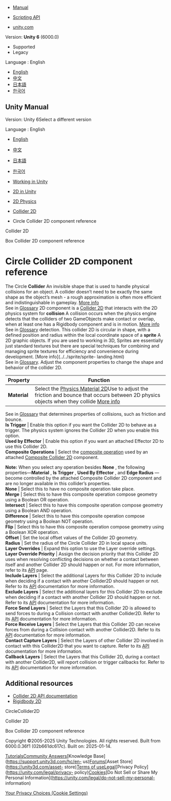 [](https://docs.unity3d.com)

  * [Manual](../Manual/index.html)
  * [Scripting API](../ScriptReference/index.html)

  * [unity.com](https://unity.com/)

Version: **Unity 6** (6000.0)

  * Supported
  * Legacy

Language : English

  * [English](/Manual/2d-physics/collider/circle-collider-2d-reference.html)
  * [中文](/cn/current/Manual/2d-physics/collider/circle-collider-2d-reference.html)
  * [日本語](/ja/current/Manual/2d-physics/collider/circle-collider-2d-reference.html)
  * [한국어](/kr/current/Manual/2d-physics/collider/circle-collider-2d-reference.html)

[](https://docs.unity3d.com)

## Unity Manual

Version: Unity 6Select a different version

Language : English

  * [English](/Manual/2d-physics/collider/circle-collider-2d-reference.html)
  * [中文](/cn/current/Manual/2d-physics/collider/circle-collider-2d-reference.html)
  * [日本語](/ja/current/Manual/2d-physics/collider/circle-collider-2d-reference.html)
  * [한국어](/kr/current/Manual/2d-physics/collider/circle-collider-2d-reference.html)

  * [Working in Unity](../../working-in-unity.html)
  * [2D in Unity](../../Unity2D.html)
  * [2D Physics](../../2d-physics/2d-physics.html)
  * [Collider 2D](../../2d-physics/collider/collider-2d-landing.html)
  * Circle Collider 2D component reference

[](../../2d-physics/collider/collider-2d-landing.html)

Collider 2D

[](../../2d-physics/collider/box-collider-2d-reference.html)

Box Collider 2D component reference

# Circle Collider 2D component reference

The Circle **Collider** An invisible shape that is used to handle physical
collisions for an object. A collider doesn’t need to be exactly the same shape
as the object’s mesh - a rough approximation is often more efficient and
indistinguishable in gameplay. [More info](../../CollidersOverview.html)  
See in [Glossary](../../Glossary.html#Collider) 2D component is a [Collider
2D](./collider-2d-landing.html) that interacts with the 2D physics system for
**collision** A collision occurs when the physics engine detects that the
colliders of two GameObjects make contact or overlap, when at least one has a
Rigidbody component and is in motion. [More
info](../../CollidersOverview.html)  
See in [Glossary](../../Glossary.html#Collision) detection. This collider 2D
is circular in shape, with a defined position and radius within the local
coordinate space of a **sprite** A 2D graphic objects. If you are used to
working in 3D, Sprites are essentially just standard textures but there are
special techniques for combining and managing sprite textures for efficiency
and convenience during development. [More info](../../sprite/sprite-
landing.html)  
See in [Glossary](../../Glossary.html#Sprite). Adjust the component properties
to change the shape and behavior of the collider 2D.

**Property** | **Function**  
---|---  
**Material** | Select the [Physics Material 2D](../physics-material-2d-reference.html)Use to adjust the friction and bounce that occurs between 2D physics objects when they collide [More info](../../2d-physics/physics-material-2d-reference.html)  
See in [Glossary](../../Glossary.html#PhysicsMaterial2D) that determines
properties of collisions, such as friction and bounce.  
**Is Trigger** | Enable this option if you want the Collider 2D to behave as a trigger. The physics system ignores the Collider 2D when you enable this option.  
**Used by Effector** | Enable this option if you want an attached Effector 2D to use this Collider 2D.  
**Composite Operations** | Select the [composite operation](../../../ScriptReference/Collider2D.CompositeOperation.html) used by an attached [Composite Collider 2D](composite-collider/composite-collider-2d-reference.html) component.  
  
**Note:** When you select any operation besides **None** , the following
properties—**Material** , **Is Trigger** , **Used By Effector** , and **Edge
Radius** —become controlled by the attached Composite Collider 2D component
and are no longer available in this collider’s properties.  
**None** | Select this to have no composite operation take place.  
**Merge** | Select this to have this composite operation compose geometry using a Boolean OR operation.  
**Intersect** | Select this to have this composite operation compose geometry using a Boolean AND operation.  
**Difference** | Select this to have this composite operation compose geometry using a Boolean NOT operation.  
**Flip** | Select this to have this composite operation compose geometry using a Boolean XOR operation.  
**Offset** | Set the local offset values of the Collider 2D geometry.  
**Radius** | Set the radius of the Circle Collider 2D in local space units.  
**Layer Overrides** | Expand this option to use the Layer override settings.  
**Layer Override Priority** | Assign the decision priority that this Collider 2D uses when resolving conflicting decisions on whether a contact between itself and another Collider 2D should happen or not. For more information, refer to its [API](../../../ScriptReference/Collider2D-layerOverridePriority.html) page.  
**Include Layers** | Select the additional Layers for this Collider 2D to include when deciding if a contact with another Collider2D should happen or not. Refer to its [API](../../../ScriptReference/Collider2D-includeLayers.html) documentation for more information.  
**Exclude Layers** | Select the additional layers for this Collider 2D to exclude when deciding if a contact with another Collider 2D should happen or not. Refer to its [API](../../../ScriptReference/Collider2D-excludeLayers.html) documentation for more information.  
**Force Send Layers** | Select the Layers that this Collider 2D is allowed to send forces to during a Collision contact with another Collider2D. Refer to its [API](../../../ScriptReference/Collider2D-forceSendLayers.html) documentation for more information.  
**Force Receive Layers** | Select the Layers that this Collider 2D can receive forces from during a Collision contact with another Collider2D. Refer to its [API](../../../ScriptReference/Collider2D-forceReceiveLayers.html) documentation for more information.  
**Contact Capture Layers** | Select the Layers of other Collider 2D involved in contact with this Collider2D that you want to capture. Refer to its [API](../../../ScriptReference/Collider2D-contactCaptureLayers.html) documentation for more information.  
**Callback Layers** | Select the Layers that this Collider 2D, during a contact with another Collider2D, will report collision or trigger callbacks for. Refer to its [API](../../../ScriptReference/Collider2D-callbackLayers.html) documentation for more information.  
  
## Additional resources

  * [Collider 2D API documentation](../../../ScriptReference/Collider2D.html)
  * [Rigidbody 2D](../rigidbody/rigidbody-2d-landing.html)

CircleCollider2D

[](../../2d-physics/collider/collider-2d-landing.html)

Collider 2D

[](../../2d-physics/collider/box-collider-2d-reference.html)

Box Collider 2D component reference

Copyright ©2005-2025 Unity Technologies. All rights reserved. Built from
6000.0.36f1 (02b661dc617c). Built on: 2025-01-14.

[Tutorials](https://learn.unity.com/)[Community
Answers](https://answers.unity3d.com)[Knowledge
Base](https://support.unity3d.com/hc/en-
us)[Forums](https://forum.unity3d.com)[Asset Store](https://unity3d.com/asset-
store)[Terms of
use](https://docs.unity3d.com/Manual/TermsOfUse.html)[Legal](https://unity.com/legal)[Privacy
Policy](https://unity.com/legal/privacy-
policy)[Cookies](https://unity.com/legal/cookie-policy)[Do Not Sell or Share
My Personal Information](https://unity.com/legal/do-not-sell-my-personal-
information)

[Your Privacy Choices (Cookie Settings)](javascript:void\(0\);)

